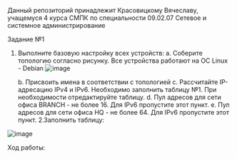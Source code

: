 Данный репозиторий принадлежит Красовицкому Вячеславу, учащемуся 4 курса СМПК по специальности 09.02.07 Сетевое и системное администрирование


Задание №1

1. Выполните базовую настройку всех устройств:
	a. Соберите топологию согласно рисунку. Все устройства работают на OC Linux - Debian
![image](https://github.com/slavass15/slavass/assets/40364385/5227c009-6134-46b5-bc35-5305a2854e22)


	b. Присвоить имена в соответствии с топологией
	c. Рассчитайте IP-адресацию IPv4 и IPv6. Необходимо заполнить таблицу №1. При необходимости отредактируйте таблицу.
	d. Пул адресов для сети офиса BRANCH - не более 16. Для IPv6 пропустите этот пункт.
	e. Пул адресов для сети офиса HQ - не более 64. Для IPv6 пропустите этот пункт.
2.Заполнить таблицу:

![image](https://github.com/slavass15/slavass/assets/40364385/06e05460-ba52-4818-aa66-ddff14fd8471)


Ход работы:


